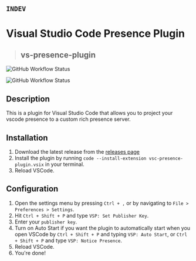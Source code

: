 ## `INDEV`

# Visual Studio Code Presence Plugin
> ## vs-presence-plugin

![GitHub Workflow Status](https://img.shields.io/github/actions/workflow/status/BRAVO68WEB/vsc-presence-plugin/build-vsix.yaml?color=blue&label=VSCODE%20Plugin%20Build&logo=visualstudiocode&logoColor=blue&style=for-the-badge)

![GitHub Workflow Status](https://img.shields.io/github/actions/workflow/status/BRAVO68WEB/vsc-presence-plugin/build-n-test.yaml?color=green&label=Code%20Build&logo=Node.js&logoColor=green&style=for-the-badge)

## Description

This is a plugin for Visual Studio Code that allows you to project your vscode presence to a custom rich presence server.

## Installation

1. Download the latest release from the [releases page](https://github.com/BRAVO68WEB/vsc-presence-plugin/releases)
2. Install the plugin by running `code --install-extension vsc-presence-plugin.vsix` in your terminal.
3. Reload VSCode.

## Configuration

1. Open the settings menu by pressing `Ctrl + ,` or by navigating to `File > Preferences > Settings`.
2. Hit `Ctrl + Shift + P` and type `VSP: Set Publisher Key`.
3. Enter your `publisher key`.
4. Turn on Auto Start if you want the plugin to automatically start when you open VSCode by `Ctrl + Shift + P` and typing `VSP: Auto Start`, or `Ctrl + Shift + P` and type `VSP: Notice Presence`.
5. Reload VSCode.
6. You're done!